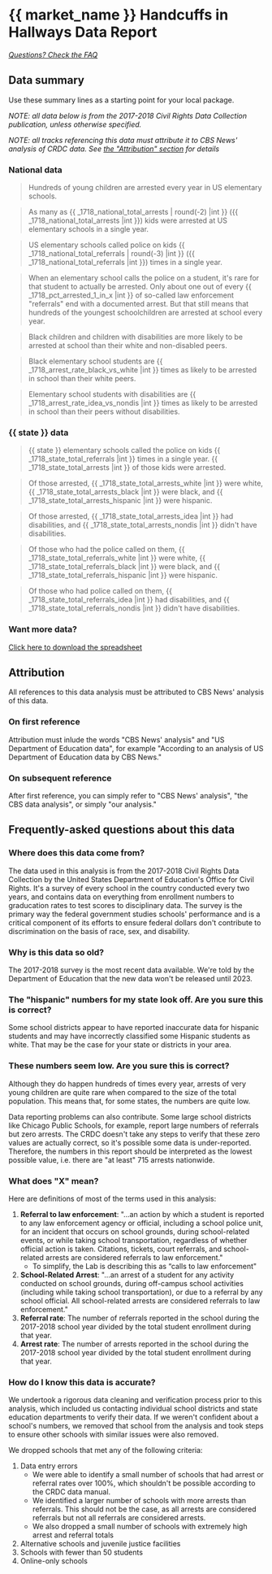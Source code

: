 # {{ market_name }} Handcuffs in Hallways Data Report

_[Questions? Check the FAQ](#frequently-asked-questions-about-this-data)_

## Data summary

Use these summary lines as a starting point for your local package. 

*NOTE: all data below is from the 2017-2018 Civil Rights Data Collection publication, unless otherwise specified.*

*NOTE: all tracks referencing this data must attribute it to CBS News' analysis of CRDC data. See [the "Attribution" section](#attribution) for details*

### National data

> Hundreds of young children are arrested every year in US elementary schools. 

> As many as {{ _1718_national_total_arrests | round(-2) |int }} ({{ _1718_national_total_arrests |int }}) kids were arrested at US elementary schools in a single year. 

> US elementary schools called police on kids {{ _1718_national_total_referrals | round(-3) |int }} ({{ _1718_national_total_referrals |int }}) times in a single year. 

> When an elementary school calls the police on a student, it's rare for that student to actually be arrested. Only about one out of every {{ _1718_pct_arrested_1_in_x |int }} of so-called law enforcement "referrals" end with a documented arrest. But that still means that hundreds of the youngest schoolchildren are arrested at school every year. 

> Black children and children with disabilities are more likely to be arrested at school than their white and non-disabled peers.

> Black elementary school students are {{ _1718_arrest_rate_black_vs_white |int }} times as likely to be arrested in school than their white peers. 

> Elementary school students with disabilities are {{ _1718_arrest_rate_idea_vs_nondis |int }} times as likely to be arrested in school than their peers without disabilities. 

### {{ state }} data

> {{ state }} elementary schools called the police on kids {{ _1718_state_total_referrals |int }} times in a single year. {{ _1718_state_total_arrests |int }} of those kids were arrested. 

> Of those arrested, {{ _1718_state_total_arrests_white |int }} were white, {{ _1718_state_total_arrests_black |int }} were black, and {{ _1718_state_total_arrests_hispanic |int }} were hispanic. 

> Of those arrested, {{ _1718_state_total_arrests_idea |int }} had disabilities, and {{ _1718_state_total_arrests_nondis |int }} didn't have disabilities. 

> Of those who had the police called on them, {{ _1718_state_total_referrals_white |int }} were white, {{ _1718_state_total_referrals_black |int }} were black, and {{ _1718_state_total_referrals_hispanic |int }} were hispanic.

> Of those who had police called on them, {{ _1718_state_total_referrals_idea |int }} had disabilities, and {{ _1718_state_total_referrals_nondis |int }} didn't have disabilities. 

### Want more data? 

[Click here to download the spreadsheet](https://viacom.sharepoint.com/:f:/s/VCBS-PROD-Investigative-AllStations/El64wjYJ_5RGtTm5fyx1ULwBYuu0n0t_7issoEO3A3j2iA?e=49l0eM)

## Attribution

All references to this data analysis must be attributed to CBS News' analysis of this data. 

### On first reference

Attribution must inlude the words "CBS News' analysis" and  "US Department of Education data", for example "According to an analysis of US Department of Education data by CBS News."

### On subsequent reference

After first reference, you can simply refer to "CBS News' analysis", "the CBS data analysis", or simply "our analysis." 

## Frequently-asked questions about this data

### Where does this data come from? 

The data used in this analysis is from the 2017-2018 Civil Rights Data Collection by the United States Department of Education's Office for Civil Rights. It's a survey of every school in the country conducted every two years, and contains data on everything from enrollment numbers to graducation rates to test scores to disciplinary data. The survey is the primary way the federal government studies schools' performance and is a critical component of its efforts to ensure federal dollars don't contribute to discrimination on the basis of race, sex, and disability. 

### Why is this data so old? 

The 2017-2018 survey is the most recent data available. We're told by the Department of Education that the new data won't be released until 2023.

### The "hispanic" numbers for my state look off. Are you sure this is correct? 

Some school districts appear to have reported inaccurate data for hispanic students and may have incorrectly classified some Hispanic students as white. That may be the case for your state or districts in your area. 

### These numbers seem low. Are you sure this is correct? 

Although they do happen hundreds of times every year, arrests of very young children are quite rare when compared to the size of the total population. This means that, for some states, the numbers are quite low. 

Data reporting problems can also contribute. Some large school districts like Chicago Public Schools, for example, report large numbers of referrals but zero arrests. The CRDC doesn't take any steps to verify that these zero values are actually correct, so it's possible some data is under-reported. Therefore, the numbers in this report should be interpreted as the lowest possible value, i.e. there are "at least" 715 arrests nationwide. 

### What does "X" mean? 

Here are definitions of most of the terms used in this analysis: 
1. **Referral to law enforcement**: "...an action by which a student is reported to any law enforcement agency or official, including a school police unit, for an incident that occurs on school grounds, during school-related events, or while taking school transportation, regardless of whether official action is taken. Citations, tickets, court referrals, and school-related arrests are considered referrals to law enforcement."
    - To simplify, the Lab is describing this as “calls to law enforcement"
2. **School-Related Arrest**: "...an arrest of a student for any activity conducted on school grounds, during off-campus school activities (including while taking school transportation), or due to a referral by any school official. All school-related arrests are considered referrals to law enforcement." 
3. **Referral rate**: The number of referrals reported in the school during the 2017-2018 school year divided by the total student enrollment during that year. 
4. **Arrest rate**: The number of arrests reported in the school during the 2017-2018 school year divided by the total student enrollment during that year. 

### How do I know this data is accurate? 

We undertook a rigorous data cleaning and verification process prior to this analysis, which included us contacting individual school districts and state education departments to verify their data. If we weren't confident about a school's numbers, we removed that school from the analysis and took steps to ensure other schools with similar issues were also removed. 

We dropped schools that met any of the following criteria: 
1. Data entry errors
    - We were able to identify a small number of schools that had arrest or referral rates over 100%, which shouldn't be possible according to the CRDC data manual. 
    - We identified a larger number of schools with more arrests than referrals. This should not be the case, as all arrests are considered referrals but not all referrals are considered arrests. 
    - We also dropped a small number of schools with extremely high arrest and referral totals
2. Alternative schools and juvenile justice facilities
3. Schools with fewer than 50 students
4. Online-only schools